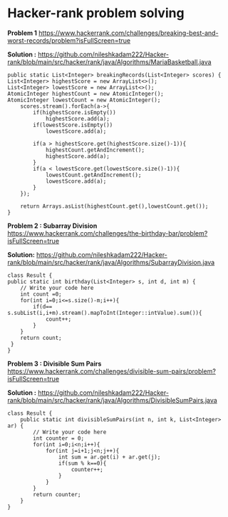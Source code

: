 # Hacker-rank problem solving ###

**Problem 1**
https://www.hackerrank.com/challenges/breaking-best-and-worst-records/problem?isFullScreen=true

**Solution :**
https://github.com/nileshkadam222/Hacker-rank/blob/main/src/hacker/rank/java/Algorithms/MariaBasketball.java

    public static List<Integer> breakingRecords(List<Integer> scores) {
    List<Integer> highestScore = new ArrayList<>();
    List<Integer> lowestScore = new ArrayList<>();
    AtomicInteger highestCount = new AtomicInteger();
    AtomicInteger lowestCount = new AtomicInteger();
        scores.stream().forEach(a->{
            if(highestScore.isEmpty())
                highestScore.add(a);
            if(lowestScore.isEmpty())
                lowestScore.add(a);

            if(a > highestScore.get(highestScore.size()-1)){
                highestCount.getAndIncrement();
                highestScore.add(a);
            }
            if(a < lowestScore.get(lowestScore.size()-1)){
                lowestCount.getAndIncrement();
                lowestScore.add(a);
            }
        });

        return Arrays.asList(highestCount.get(),lowestCount.get());
    }

**Problem 2 : Subarray Division**
https://www.hackerrank.com/challenges/the-birthday-bar/problem?isFullScreen=true

**Solution:**
https://github.com/nileshkadam222/Hacker-rank/blob/main/src/hacker/rank/java/Algorithms/SubarrayDivision.java

    class Result {
    public static int birthday(List<Integer> s, int d, int m) {
        // Write your code here
        int count =0;
        for(int i=0;i<=s.size()-m;i++){
            if(d== s.subList(i,i+m).stream().mapToInt(Integer::intValue).sum()){
                count++;
            }
        }
        return count;
     }
    }

**Problem 3 : Divisible Sum Pairs**
https://www.hackerrank.com/challenges/divisible-sum-pairs/problem?isFullScreen=true

**Solution :**
https://github.com/nileshkadam222/Hacker-rank/blob/main/src/hacker/rank/java/Algorithms/DivisibleSumPairs.java

    class Result {
        public static int divisibleSumPairs(int n, int k, List<Integer> ar) {
            // Write your code here
            int counter = 0;
            for(int i=0;i<n;i++){
                for(int j=i+1;j<n;j++){
                    int sum = ar.get(i) + ar.get(j);
                    if(sum % k==0){
                        counter++;
                    }
                }
            }
            return counter;
        } 
    }